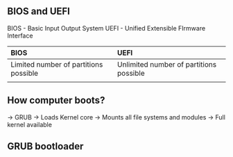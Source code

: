 
## BIOS and UEFI

BIOS - Basic Input Output System
UEFI - Unified Extensible FIrmware Interface

| BIOS | UEFI |
| :--- | :--- |
| Limited number of partitions possible | Unlimited number of partitions possible |
| | |

## How computer boots?

 -> GRUB -> Loads Kernel core -> Mounts all file systems and modules -> Full kernel available

## GRUB bootloader